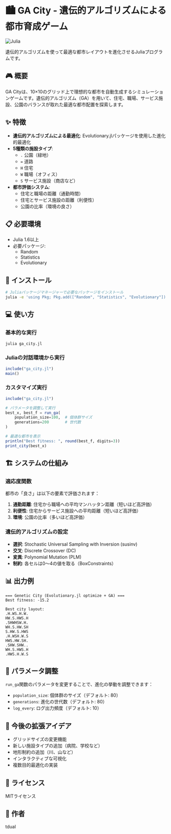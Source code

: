 # 🏙️ GA City - 遺伝的アルゴリズムによる都市育成ゲーム

![Julia](https://img.shields.io/badge/-Julia-9558B2?style=for-the-badge&logo=julia&logoColor=white)

遺伝的アルゴリズムを使って最適な都市レイアウトを進化させるJuliaプログラムです。

## 🎮 概要

GA Cityは、10×10のグリッド上で理想的な都市を自動生成するシミュレーションゲームです。遺伝的アルゴリズム（GA）を用いて、住宅、職場、サービス施設、公園のバランスが取れた最適な都市配置を探索します。

## ✨ 特徴

- **遺伝的アルゴリズムによる最適化**: Evolutionary.jlパッケージを使用した進化的最適化
- **5種類の施設タイプ**: 
  - `.` 公園（緑地）
  - `=` 道路
  - `H` 住宅
  - `W` 職場（オフィス）
  - `S` サービス施設（商店など）
- **都市評価システム**: 
  - 住宅と職場の距離（通勤時間）
  - 住宅とサービス施設の距離（利便性）
  - 公園の比率（環境の良さ）

## 📋 必要環境

- Julia 1.6以上
- 必要パッケージ:
  - Random
  - Statistics
  - Evolutionary

## 🚀 インストール

```bash
# Juliaパッケージマネージャーで必要なパッケージをインストール
julia -e 'using Pkg; Pkg.add(["Random", "Statistics", "Evolutionary"])'
```

## 💻 使い方

### 基本的な実行

```bash
julia ga_city.jl
```

### Juliaの対話環境から実行

```julia
include("ga_city.jl")
main()
```

### カスタマイズ実行

```julia
include("ga_city.jl")

# パラメータを調整して実行
best_x, best_f = run_ga(
    population_size=100,  # 個体群サイズ
    generations=200       # 世代数
)

# 最適な都市を表示
println("Best fitness: ", round(best_f, digits=3))
print_city(best_x)
```

## 🏗️ システムの仕組み

### 適応度関数

都市の「良さ」は以下の要素で評価されます：

1. **通勤距離**: 住宅から職場への平均マンハッタン距離（短いほど高評価）
2. **利便性**: 住宅からサービス施設への平均距離（短いほど高評価）
3. **環境**: 公園の比率（多いほど高評価）

### 遺伝的アルゴリズムの設定

- **選択**: Stochastic Universal Sampling with Inversion (susinv)
- **交叉**: Discrete Crossover (DC)
- **変異**: Polynomial Mutation (PLM)
- **制約**: 各セルは0〜4の値を取る（BoxConstraints）

## 📊 出力例

```
=== Genetic City (Evolutionary.jl optimize + GA) ===
Best fitness: -15.2

Best city layout:
.H.WS.H.W.
HW.S.HWS.H
.SHWHSW.H.
WH.S.HW.SH
S.HW.S.HWS
.H.WSH.W.S
HWS.HW.SH.
.SHW.SHW..
WH.S.HWS.H
.HWS.H.W.S
```

## 🔧 パラメータ調整

`run_ga`関数のパラメータを変更することで、進化の挙動を調整できます：

- `population_size`: 個体群のサイズ（デフォルト: 80）
- `generations`: 進化の世代数（デフォルト: 80）
- `log_every`: ログ出力頻度（デフォルト: 10）

## 🎯 今後の拡張アイデア

- グリッドサイズの変更機能
- 新しい施設タイプの追加（病院、学校など）
- 地形制約の追加（川、山など）
- インタラクティブな可視化
- 複数目的最適化の実装

## 📝 ライセンス

MITライセンス

## 👤 作者

tdual
